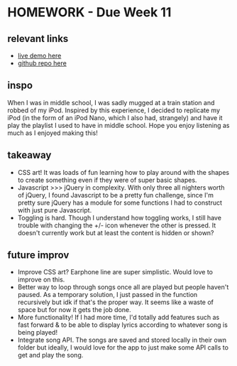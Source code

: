 # HOMEWORK - Due Week 11

## relevant links
- [live demo here](http://mochadroppe.me/iPod)
- [github repo here](https://github.com/ml4963/ml4963.github.io/blob/master/iPod.html)

## inspo

When I was in middle school, I was sadly mugged at a train station and robbed of my iPod. Inspired by this experience, I decided to replicate my iPod (in the form of an iPod Nano, which I also had, strangely) and have it play the playlist I used to have in middle school. Hope you enjoy listening as much as I enjoyed making this!


## takeaway

- CSS art! It was loads of fun learning how to play around with the shapes to create something even if they were of super basic shapes.
- Javascript >>> jQuery in complexity. With only three all nighters worth of jQuery, I found Javascript to be a pretty fun challenge, since I'm pretty sure jQuery has a module for some functions I had to construct with just pure Javascript.
- Toggling is hard. Though I understand how toggling works, I still have trouble with changing the +/- icon whenever the other is pressed. It doesn't currently work but at least the content is hidden or shown?

## future improv

- Improve CSS art? Earphone line are super simplistic. Would love to improve on this.
- Better way to loop through songs once all are played but people haven't paused. As a temporary solution, I just passed in the function recursively but idk if that's the proper way. It seems like a waste of space but for now it gets the job done.
- More functionality! If I had more time, I'd totally add features such as fast forward & to be able to display lyrics according to whatever song is being played!
- Integrate song API. The songs are saved and stored locally in their own folder but ideally, I would love for the app to just make some API calls to get and play the song.